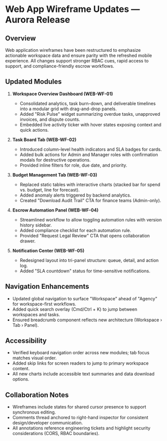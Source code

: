 # Web App Wireframe Updates — Aurora Release

## Overview
Web application wireframes have been restructured to emphasize actionable workspace data and ensure parity with the refreshed mobile experience. All changes support stronger RBAC cues, rapid access to support, and compliance-friendly escrow workflows.

## Updated Modules
1. **Workspace Overview Dashboard (WEB-WF-01)**
   - Consolidated analytics, task burn-down, and deliverable timelines into a modular grid with drag-and-drop panels.
   - Added "Risk Pulse" widget summarizing overdue tasks, unapproved invoices, and dispute counts.
   - Embedded live activity ticker with hover states exposing context and quick actions.

2. **Task Board Tab (WEB-WF-02)**
   - Introduced column-level health indicators and SLA badges for cards.
   - Added bulk actions for Admin and Manager roles with confirmation modals for destructive operations.
   - Provided inline filters for role, due date, and priority.

3. **Budget Management Tab (WEB-WF-03)**
   - Replaced static tables with interactive charts (stacked bar for spend vs. budget, line for forecast).
   - Added anomaly alerts triggered by backend analytics.
   - Created "Download Audit Trail" CTA for finance teams (Admin-only).

4. **Escrow Automation Panel (WEB-WF-04)**
   - Streamlined workflow to allow toggling automation rules with version history sidebar.
   - Added compliance checklist for each automation rule.
   - Provided "Request Legal Review" CTA that opens collaboration drawer.

5. **Notification Center (WEB-WF-05)**
   - Redesigned layout into tri-panel structure: queue, detail, and action log.
   - Added "SLA countdown" status for time-sensitive notifications.

## Navigation Enhancements
- Updated global navigation to surface "Workspace" ahead of "Agency" for workspace-first workflows.
- Added quick search overlay (Cmd/Ctrl + K) to jump between workspaces and tasks.
- Ensured breadcrumb component reflects new architecture (Workspace › Tab › Panel).

## Accessibility
- Verified keyboard navigation order across new modules; tab focus matches visual order.
- Added skip links for screen readers to jump to primary workspace content.
- All new charts include accessible text summaries and data download options.

## Collaboration Notes
- Wireframes include states for shared cursor presence to support synchronous editing.
- Comments thread anchored to right-hand inspector for consistent design/developer communication.
- All annotations reference engineering tickets and highlight security considerations (CORS, RBAC boundaries).
